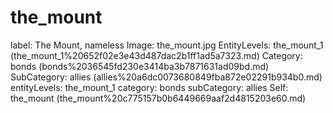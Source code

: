 # the_mount

label: The Mount, nameless
Image: the_mount.jpg
EntityLevels: the_mount_1 (the_mount_1%20652f02e3e43d487dac2b1ff1ad5a7323.md)
Category: bonds (bonds%2036545fd230e3414ba3b7871631ad09bd.md)
SubCategory: allies (allies%20a6dc0073680849fba872e02291b934b0.md)
entityLevels: the_mount_1
category: bonds
subCategory: allies
Self: the_mount (the_mount%20c775157b0b6449669aaf2d4815203e60.md)

[](Untitled%2090629bfb28124ce99c6e3c64f8cadc11.md)